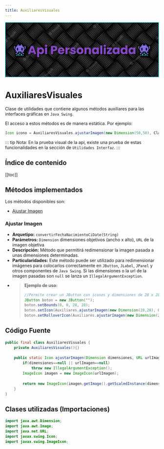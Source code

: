 ```yaml
---
title: AuxiliaresVisuales
---
```


![a](/images/banner.png)

# AuxiliaresVisuales

Clase de utilidades que contiene algunos métodos auxiliares para las interfaces gráficas en `Java Swing`.

El acceso a estos métodos es de manera estática. Por ejemplo:

```java
Icon icono = AuxiliaresVisuales.ajustarImagen(new Dimension(50,50), ClaseBase.class.getResource("/img/icono.png"));
```

::: tip Nota:
En la prueba visual de la api, existe una prueba de estas funcionalidades en la sección de `Utilidades Interfaz`.
:::

## Índice de contenido

[[toc]]

## Métodos implementados

Los métodos disponibles son:

- [Ajustar Imagen](#ajustar-imagen)

### Ajustar Imagen

- **Arquetipo:** `convertirFechaNacimientoCiDate(String)`
- **Parámetros:** `Dimension` dimensiones objetivos (ancho x alto), `URL` de la imagen objetiva
- **Descripción:** Método que permitirá redimensionar la imagen pasada a unas dimensiones determinadas.
- **Particularidades:** Este método puede ser utilizado para redimensionar imágenes para colocarlos correctamente en `JButton`, `JLabel`, `JPanel` y otros componentes de `Java Swing`.
  Si las dimensiones o la url de la imagen pasadas son `null` se lanza un
  `IllegalArgumentException`.
- > **Ejemplo de uso:**
  >
  > ```java
  > //Permite crear un JButton con iconos y dimensiones de 28 x 28. Los iconos son para el estado sin hover y con hover.
  > JButton boton = new JButton("");
  > boton.setBounds(0, 0, 28, 28);
  > boton.setIcon(Auxiliares.ajustarImagen(new Dimension(28,28), ClaseBase.class.getResource("/img/iconos/icono01.png")));
  > boton.setRolloverIcon(Auxiliares.ajustarImagen(new Dimension(28,28), ClaseBase.class.getResource("/img/iconos/icono02.png")));
  > ```

## Código Fuente

```java
public final class AuxiliaresVisuales {
	private AuxiliaresVisuales(){}

	public static Icon ajustarImagen(Dimension dimensiones, URL urlImagen) {
		if(dimensiones==null || urlImagen==null)
			throw new IllegalArgumentException();
		ImageIcon imagen = new ImageIcon(urlImagen);

		return new ImageIcon(imagen.getImage().getScaledInstance(dimensiones.width, dimensiones.height, Image.SCALE_SMOOTH));
	}
}
```

## Clases utilizadas (Importaciones)

```java
import java.awt.Dimension;
import java.awt.Image;
import java.net.URL;
import javax.swing.Icon;
import javax.swing.ImageIcon;
```
